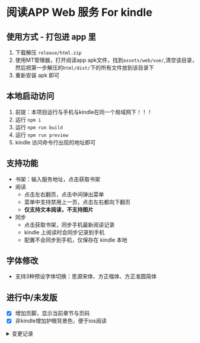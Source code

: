 # 阅读APP Web 服务 For kindle

## 使用方式 - 打包进 app 里

1. 下载解压 `release/html.zip`
2. 使用MT管理器，打开阅读app apk文件，找到`assets/web/vue/`,清空该目录，然后把第一步解压的`html/dist/`下的所有文件放到该目录下
3. 重新安装 apk 即可

## 本地启动访问

1. 前提：本项目运行与手机与kindle在同一个局域网下！！！
2. 运行 `npm i`
3. 运行 `npm run build`
4. 运行 `npm run preview`
5. kindle 访问命令行出现的地址即可

## 支持功能

- 书架：输入服务地址，点击获取书架
- 阅读
    - 点击左右翻页，点击中间弹出菜单
    - 菜单中支持禁用上一页，点击左右都向下翻页
    - **仅支持文本阅读，不支持图片**
- 同步
    - 点击获取书架，同步手机最新阅读记录
    - kindle 上阅读时会同步记录到手机
    - 配置不会同步到手机，仅保存在 kindle 本地

## 字体修改

- 支持3种预设字体切换：思源宋体、方正楷体、方正准圆简体
## 进行中/未发版
- [x] 增加页脚，显示当前章节与页码
- [x] 非kindle增加护眼背景色，便于ios阅读

<details>
  <summary>变更记录</summary>

**v1.0.2**

- 新增同步最新章节，刷新章节目录缓存

**v1.0.3**

- 修复服务地址缓存失效问题

**v1.0.4**

- 新增3种字体切换：思源宋体、方正楷体、方正准圆简体
- 支持禁用上一页，方便左手使用
</details>